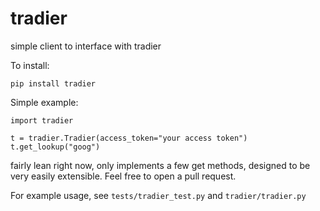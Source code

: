 # tradier

simple client to interface with tradier

To install:

`pip install tradier`

Simple example:

```
import tradier

t = tradier.Tradier(access_token="your access token")
t.get_lookup("goog")
```

fairly lean right now, only implements a few get methods,
designed to be very easily extensible. Feel free to open a pull request.

For example usage, see `tests/tradier_test.py` and `tradier/tradier.py`
